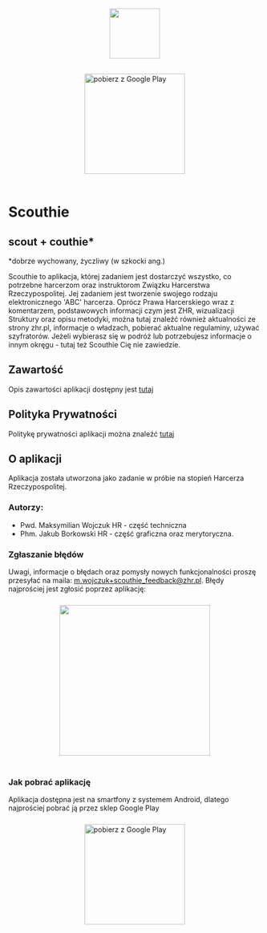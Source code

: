 <div style="display: flex; flex-wrap: wrap; align-content: center;"> 
	<img style="margin: 10px auto 20px; display: block;" src="https://maxiwoj.github.io/Scouthie/assets/logo.png" width="100"/> 
</div>
<div style="display: flex; flex-wrap: wrap; align-content: center;">
	<a style="margin: 10px auto 20px; display: block;" href='https://play.google.com/store/apps/details?id=com.mchh_y.maxx.zhrapp&pcampaignid=pcampaignidMKT-Other-global-all-co-prtnr-py-PartBadge-Mar2515-1'>
	<img alt='pobierz z Google Play' src='https://play.google.com/intl/en_us/badges/static/images/badges/pl_badge_web_generic.png' width="200" /></a>
</div>

# Scouthie

## scout + couthie*
\*dobrze wychowany, życzliwy (w szkocki ang.)



Scouthie to aplikacja, której zadaniem jest dostarczyć wszystko, co potrzebne harcerzom oraz instruktorom Związku Harcerstwa Rzeczypospolitej. Jej zadaniem jest tworzenie swojego rodzaju elektronicznego 'ABC' harcerza. Oprócz Prawa Harcerskiego wraz z komentarzem, podstawowych informacji czym jest ZHR, wizualizacji Struktury oraz opisu metodyki, można tutaj znaleźć również aktualności ze strony zhr.pl, informacje o władzach, pobierać aktualne regulaminy, używać szyfratorów. Jeżeli wybierasz się w podróż lub potrzebujesz informacje o innym okręgu - tutaj też Scouthie Cię nie zawiedzie.

## Zawartość
Opis zawartości aplikacji dostępny jest [tutaj](https://maxiwoj.github.io/Scouthie/content)

## Polityka Prywatności
Politykę prywatności aplikacji można znaleźć [tutaj](https://maxiwoj.github.io/Scouthie/privacy-policy)

## O aplikacji
Aplikacja została utworzona jako zadanie w próbie na stopień Harcerza Rzeczypospolitej.

### Autorzy:
- Pwd. Maksymilian Wojczuk HR - część techniczna
- Phm. Jakub Borkowski HR - część graficzna oraz merytoryczna.

### Zgłaszanie błędów
Uwagi, informacje o błędach oraz pomysły nowych funkcjonalności proszę przesyłać na maila: [m.wojczuk+scouthie_feedback@zhr.pl](mailto:m.wojczuk+scouthie_feedback@zhr.pl). Błędy najprościej jest zgłosić poprzez aplikację:

<div style="display: flex; flex-wrap: wrap; align-content: center;"> 
	<img style="margin: 10px auto 20px; display: block;" src="https://maxiwoj.github.io/Scouthie/assets/error_submit.png" width="300"/> 
</div>

### Jak pobrać aplikację
Aplikacja dostępna jest na smartfony z systemem Android, dlatego najprościej pobrać ją przez sklep Google Play

<div style="display: flex; flex-wrap: wrap; align-content: center;">
	<a style="margin: 10px auto 20px; display: block;" href='https://play.google.com/store/apps/details?id=com.mchh_y.maxx.zhrapp&pcampaignid=pcampaignidMKT-Other-global-all-co-prtnr-py-PartBadge-Mar2515-1'>
	<img alt='pobierz z Google Play' src='https://play.google.com/intl/en_us/badges/static/images/badges/pl_badge_web_generic.png' width="200" /></a>
</div>

